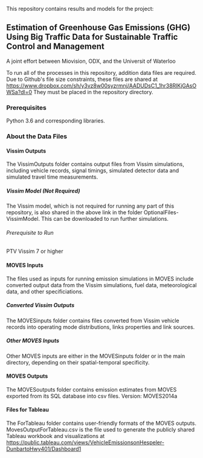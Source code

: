 This repository contains results and models for the project:

## Estimation of Greenhouse Gas Emissions (GHG) Using Big Traffic Data for Sustainable Traffic Control and Management
A joint effort between Miovision, ODX, and the Universit of Waterloo

To run all of the processes in this repository, addition data files are required. Due to Github's file size constraints, these files are shared at
https://www.dropbox.com/sh/y3vz8w00syzrmnj/AADUDsC1_1hr38RlKjGAsOWSa?dl=0
They must be placed in the repository directory.

### Prerequisites
Python 3.6 and corresponding libraries.

### About the Data Files
#### Vissim Outputs
The VissimOutputs folder contains output files from Vissim simulations, including vehicle records, signal timings, simulated detector data and simulated travel time measurements.
##### Vissim Model (Not Required)
The Vissim model, which is not required for running any part of this repository, is also shared in the above link in the folder OptionalFiles-VissimModel. This can be downloaded to run further simulations.
###### Prerequisite to Run 
PTV Vissim 7 or higher
#### MOVES Inputs
The files used as inputs for running emission simulations in MOVES include converted output data from the Vissim simulations, fuel data, meteorological data, and other specificiations.
##### Converted Vissim Outputs
The MOVESinputs folder contains files converted from Vissim vehicle records into operating mode distributions, links properties and link sources.
##### Other MOVES Inputs
Other MOVES inputs are either in the MOVESinputs folder or in the main directory, depending on their spatial-temporal specificity. 

#### MOVES Outputs 
The MOVESoutputs folder contains emission estimates from MOVES exported from its SQL database into csv files. Version: MOVES2014a

#### Files for Tableau
The ForTableau folder contains user-friendly formats of the MOVES outputs. MovesOutputForTableau.csv is the file used to generate the publicly shared Tableau workbook and visualizations at https://public.tableau.com/views/VehicleEmissionsonHespeler-DunbartoHwy401/Dashboard1
